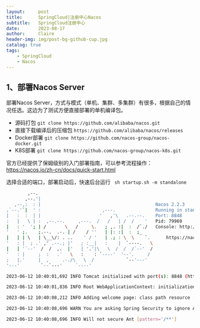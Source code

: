 ```yaml
---
layout:     post
title:      SpringCloud|注册中心Nacos
subtitle:   SpringCloud注册中心
date:       2023-08-17
author:     Claire
header-img: img/post-bg-github-cup.jpg
catalog: true
tags:
    - SpringCloud
    - Nacos
---
```



## 1、部署Nacos Server

部署Nacos Server，方式与模式（单机、集群、多集群）有很多，根据自己的情况任选。这边为了测试方便直接部署的单机编译包。

- 源码打包 `git clone https://github.com/alibaba/nacos.git`
- 直接下载编译后的压缩包 `https://github.com/alibaba/nacos/releases`
- Docker部署 `git clone https://github.com/nacos-group/nacos-docker.git`
- K8S部署 `git clone https://github.com/nacos-group/nacos-k8s.git`

官方已经提供了保姆级别的入门部署指南，可以参考流程操作：https://nacos.io/zh-cn/docs/quick-start.html

选择合适的端口，部署启动后，快速后台运行 ` sh startup.sh -m standalone`

```bash
        ,--.
       ,--.'|
   ,--,:  : |                                           Nacos 2.2.3
,`--.'`|  ' :                       ,---.               Running in stand alone mode, All function modules
|   :  :  | |                      '   ,'\   .--.--.    Port: 8848
:   |   \ | :  ,--.--.     ,---.  /   /   | /  /    '   Pid: 79969
|   : '  '; | /       \   /     \.   ; ,. :|  :  /`./   Console: http://192.168.2.180:8848/nacos/index.html
'   ' ;.    ;.--.  .-. | /    / ''   | |: :|  :  ;_
|   | | \   | \__\/: . ..    ' / '   | .; : \  \    `.      https://nacos.io
'   : |  ; .' ," .--.; |'   ; :__|   :    |  `----.   \
|   | '`--'  /  /  ,.  |'   | '.'|\   \  /  /  /`--'  /
'   : |     ;  :   .'   \   :    : `----'  '--'.     /
;   |.'     |  ,     .-./\   \  /            `--'---'
'---'        `--`---'     `----'

2023-06-12 10:40:01,692 INFO Tomcat initialized with port(s): 8848 (http)

2023-06-12 10:40:01,836 INFO Root WebApplicationContext: initialization completed in 3677 ms

2023-06-12 10:40:08,212 INFO Adding welcome page: class path resource [static/index.html]

2023-06-12 10:40:08,696 WARN You are asking Spring Security to ignore Ant [pattern='/**']. This is not recommended -- please use permitAll via HttpSecurity#authorizeHttpRequests instead.

2023-06-12 10:40:08,696 INFO Will not secure Ant [pattern='/**']

```
